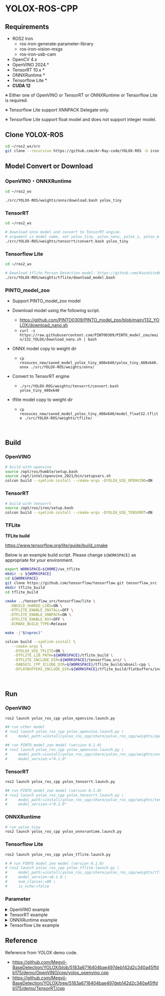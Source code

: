 # YOLOX-ROS-CPP

## Requirements
- ROS2 Iron
  - ros-iron-generate-parameter-library
  - ros-iron-vision-msgs
  - ros-iron-usb-cam
- OpenCV 4.x
- OpenVINO 2024.*
- TensorRT 10.x *
- ONNXRuntime *
- Tensorflow Lite *
- **CUDA 12**

※ Either one of OpenVINO or TensorRT or ONNXRuntime or Tensorflow Lite is required.

<!-- ※ ONNXRuntime support CPU or CUDA execute provider. -->

※ Tensorflow Lite support XNNPACK Delegate only.

※ Tensorflow Lite support float model and does not support integer model.

## Clone YOLOX-ROS
```bash
cd ~/ros2_ws/src
git clone --recursive https://github.com/Ar-Ray-code/YOLOX-ROS -b iron
```

## Model Convert or Download
### OpenVINO・ONNXRuntime
```bash
cd ~/ros2_ws

./src/YOLOX-ROS/weights/onnx/download.bash yolox_tiny
```

### TensorRT
```bash
cd ~/ros2_ws

# Download onnx model and convert to TensorRT engine.
# argument is model name. set yolox_tiny, yolox_nano, yolox_s, yolox_m or yolox_l.
./src/YOLOX-ROS/weights/tensorrt/convert.bash yolox_tiny
```

### Tensorflow Lite
```bash
cd ~/ros2_ws

# Download tflite Person Detection model: https://github.com/Kazuhito00/Person-Detection-using-RaspberryPi-CPU/
./src/YOLOX-ROS/weights/tflite/download_model.bash
```

### PINTO_model_zoo
- Support PINTO_model_zoo model
- Download model using the following script.
  - https://github.com/PINTO0309/PINTO_model_zoo/blob/main/132_YOLOX/download_nano.sh
  - `curl -s https://raw.githubusercontent.com/PINTO0309/PINTO_model_zoo/main/132_YOLOX/download_nano.sh | bash`

- ONNX model copy to weight dir
  - `cp resouces_new/saved_model_yolox_tiny_480x640/yolox_tiny_480x640.onnx ./src/YOLOX-ROS/weights/onnx/`

- Convert to TensorRT engine
  - `./src/YOLOX-ROS/weights/tensorrt/convert.bash yolox_tiny_480x640`

- tflite model copy to weight dir
  - `cp resouces_new/saved_model_yolox_tiny_480x640/model_float32.tflite ./src/YOLOX-ROS/weights/tflite/`


<br>

## Build

### OpenVINO

```bash
# build with openvino
source /opt/ros/humble/setup.bash
source /opt/intel/openvino_2021/bin/setupvars.sh
colcon build --symlink-install --cmake-args -DYOLOX_USE_OPENVINO=ON
```

### TensorRT

```bash
# build with tensorrt
source /opt/ros/iron/setup.bash
colcon build --symlink-install --cmake-args -DYOLOX_USE_TENSORRT=ON
```

### TFLite

**TFLite build**

https://www.tensorflow.org/lite/guide/build_cmake

Below is an example build script.
Please change `${WORKSPACE}` as appropriate for your environment.
```bash
export WORKSPACE=${HOME}/ws_tflite
mkdir -p ${WORKSPACE}
cd ${WORKSPACE}
git clone https://github.com/tensorflow/tensorflow.git tensorflow_src
mkdir tflite_build
cd tflite_build

cmake ../tensorflow_src/tensorflow/lite \
  -DBUILD_SHARED_LIBS=ON \
  -DTFLITE_ENABLE_INSTALL=OFF \
  -DTFLITE_ENABLE_XNNPACK=ON \
  -DTFLITE_ENABLE_RUY=OFF \
  -DCMAKE_BUILD_TYPE=Release

make -j"$(nproc)"
```

```bash
colcon build --symlink-install \
   --cmake-args \
    -DYOLOX_USE_TFLITE=ON \
    -DTFLITE_LIB_PATH=${WORKSPACE}/tflite_build \
    -DTFLITE_INCLUDE_DIR=${WORKSPACE}/tensorflow_src/ \
    -DABSEIL_CPP_ICLUDE_DIR=${WORKSPACE}/tflite_build/abseil-cpp \
    -DFLATBUFFERS_INCLUDE_DIR=${WORKSPACE}/tflite_build/flatbuffers/include
```

<br>

## Run

### OpenVINO
```bash
ros2 launch yolox_ros_cpp yolox_openvino.launch.py

## run other model
# ros2 launch yolox_ros_cpp yolox_openvino.launch.py \
#     model_path:=install/yolox_ros_cpp/share/yolox_ros_cpp/weights/openvino/yolox_s.xml

## run PINTO_model_zoo model (version 0.1.0)
# ros2 launch yolox_ros_cpp yolox_openvino.launch.py \
#     model_path:=install/yolox_ros_cpp/share/yolox_ros_cpp/weights/onnx/yolox_tiny_480x640.onnx \
#     model_version:="0.1.0"
```

### TensorRT
```bash
ros2 launch yolox_ros_cpp yolox_tensorrt.launch.py

## run PINTO_model_zoo model (version 0.1.0)
# ros2 launch yolox_ros_cpp yolox_tensorrt.launch.py \
#     model_path:=install/yolox_ros_cpp/share/yolox_ros_cpp/weights/tensorrt/yolox_tiny_480x640.trt \
#     model_version:="0.1.0"

```

<!-- ### Jetson + TensorRT
Jetson docker container cannot display GUI.
If you want to show image with bounding box drawn, subscribe from host jetson or other PC.

```bash
# run yolox_tiny
ros2 launch yolox_ros_cpp yolox_tensorrt_jetson.launch.py
``` -->

### ONNXRuntime
```bash
# run yolox_tiny
ros2 launch yolox_ros_cpp yolox_onnxruntime.launch.py
```

### Tensorflow Lite
```bash
ros2 launch yolox_ros_cpp yolox_tflite.launch.py

# # run PINTO_model_zoo model (version 0.1.0)
# ros2 launch yolox_ros_cpp yolox_tflite.launch.py \
#     model_path:=install/yolox_ros_cpp/share/yolox_ros_cpp/weights/tflite/model_float32.tflite \
#     model_version:=0.1.0 \
#     num_classes:=80 \
#     is_nchw:=false
```

### Parameter

<details>
<summary>OpenVINO example</summary>

- `model_path`: ./src/YOLOX-ROS/weights/onnx/yolox_tiny.onnx
- `p6`: false
- `class_labels_path`: ""
  - if not set, use coco_names.
  - See [here](https://github.com/fateshelled/YOLOX-ROS/blob/dev_cpp/yolox_ros_cpp/yolox_ros_cpp/labels/coco_names.txt) for label format.
- `num_classes`: 80
- `model_version`: 0.1.1rc0
- `openvino/device`: AUTO
- `nms`: 0.45
- `imshow_isshow`: true
- `src_image_topic_name`: /image_raw
- `publish_image_topic_name`: /yolox/image_raw
- `publish_boundingbox_topic_name`: /yolox/bounding_boxes
- `use_bbox_ex_msgs`: false
- `publish_resized_image`: false

</details>


<details>
<summary>TensorRT example</summary>

- `model_path`: ../src/YOLOX-ROS/weights/tensorrt/yolox_tiny.trt
- `p6`: false
- `class_labels_path`: ""
- `num_classes`: 80
- `model_version`: 0.1.1rc0
- `tensorrt/device`: 0
- `conf`: 0.3
- `nms`: 0.45
- `imshow_isshow`: true
- `src_image_topic_name`: /image_raw
- `publish_image_topic_name`: /yolox/image_raw
- `publish_boundingbox_topic_name`: /yolox/bounding_boxes
- `use_bbox_ex_msgs`: false
- `publish_resized_image`: false

</details>

<details>
<summary>ONNXRuntime example</summary>


- `model_path`: ./src/YOLOX-ROS/weights/onnx/yolox_tiny.onnx
- `p6`: false
- `class_labels_path`: ""
- `num_classes`: 80
- `model_version`: 0.1.1rc0
- `onnxruntime/use_cuda`: true
- `onnxruntime/use_parallel`: false
- `onnxruntime/device_id`: 0
- `onnxruntime/inter_op_num_threads`: 1
  - if `onnxruntime/use_parallel` is true, the number of threads used to parallelize the execution of the graph (across nodes).
- `onnxruntime/intra_op_num_threads`: 1
  - the number of threads to use to run the model
- `conf`: 0.3
- `nms`: 0.45
- `imshow_isshow`: true
- `src_image_topic_name`: /image_raw
- `publish_image_topic_name`: /yolox/image_raw
- `publish_boundingbox_topic_name`: /yolox/bounding_boxes
- `use_bbox_ex_msgs`: false
- `publish_resized_image`: false

</details>

<details>
<summary>Tensorflow Lite example</summary>

- `model_path`: ./src/YOLOX-ROS/weights/tflite/model.tflite
- `p6`: false
- `is_nchw`: true
- `class_labels_path`: ""
- `num_classes`: 1
- `model_version`: 0.1.1rc0
- `tflite/num_threads`: 1
- `conf`: 0.3
- `nms`: 0.45
- `imshow_isshow`: true
- `src_image_topic_name`: /image_raw
- `publish_image_topic_name`: /yolox/image_raw
- `publish_boundingbox_topic_name`: /yolox/bounding_boxes
- `use_bbox_ex_msgs`: false
- `publish_resized_image`: false

</details>

## Reference
Reference from YOLOX demo code.
- https://github.com/Megvii-BaseDetection/YOLOX/blob/5183a6716404bae497deb142d2c340a45ffdb175/demo/OpenVINO/cpp/yolox_openvino.cpp
- https://github.com/Megvii-BaseDetection/YOLOX/tree/5183a6716404bae497deb142d2c340a45ffdb175/demo/TensorRT/cpp
